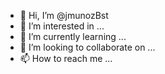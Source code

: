 - 👋 Hi, I’m @jmunozBst
- 👀 I’m interested in ...
- 🌱 I’m currently learning ...
- 💞️ I’m looking to collaborate on ...
- 📫 How to reach me ...

<!---
jmunozBst/jmunozBst is a ✨ special ✨ repository because its `README.md` (this file) appears on your GitHub profile.
You can click the Preview link to take a look at your changes.
--->
